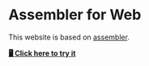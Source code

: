 # Assembler for Web
This website is based on [assembler](https://github.com/empitrix/assembler).

[**🖥️ Click here to try it**](https://empitrix.github.io/asm/)

